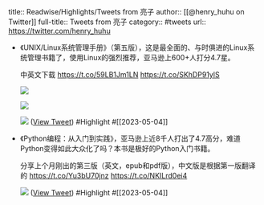 title:: Readwise/Highlights/Tweets from 亮子
author:: [[@henry_huhu on Twitter]]
full-title:: Tweets from 亮子
category:: #tweets
url:: https://twitter.com/henry_huhu

- 《UNIX/Linux系统管理手册》（第五版），这是最全面的、与时俱进的Linux系统管理书籍了，使用Linux的强烈推荐，亚马逊上600+人打分4.7星。
  
  中英文下载 https://t.co/59LB1Jm1LN https://t.co/SKhDP91ylS
  
  ![](https://pbs.twimg.com/media/FqtFyuwaIAAmN4q.jpg)
  
  ![](https://pbs.twimg.com/media/FqtGzKtacAAoPkv.png)
  
  ![](https://pbs.twimg.com/media/FqtG0xqaYAAUq8y.png) ([View Tweet](https://twitter.com/henry_huhu/status/1633480161382518784)) #Highlight #[[2023-05-04]]
- 《Python编程：从入门到实践》，亚马逊上近8千人打出了4.7高分，难道Python变得如此大众化了吗？本书是极好的Python入门书籍。
  
  分享上个月刚出的第三版（英文，epub和pdf版），中文版是根据第一版翻译的 https://t.co/Yu3bU70jnz https://t.co/NKILrd0ei4
  
  ![](https://pbs.twimg.com/media/Fog1luzagAAK6BA.png) ([View Tweet](https://twitter.com/henry_huhu/status/1623606600476033026)) #Highlight #[[2023-05-04]]
